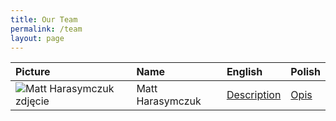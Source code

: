 ```yaml
---
title: Our Team
permalink: /team
layout: page
---
```


| Picture                                                                                          | Name             | English                                 | Polish                          |
|:-------------------------------------------------------------------------------------------------|:-----------------|:----------------------------------------|:--------------------------------|
| ![Matt Harasymczuk zdjęcie](https://s.gravatar.com/avatar/c0ea68b674a135b4d2cc553673d18931?s=50) | Matt Harasymczuk | [Description](/people/matt-harasymczuk) | [Opis](/osoba/matt-harasymczuk) |

